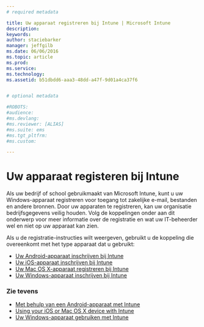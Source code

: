 ```yaml
---
# required metadata

title: Uw apparaat registreren bij Intune | Microsoft Intune
description:
keywords:
author: staciebarker
manager: jeffgilb
ms.date: 06/06/2016
ms.topic: article
ms.prod:
ms.service:
ms.technology:
ms.assetid: b51dbdd6-aaa3-48dd-a47f-9d01a4ca37f6


# optional metadata

#ROBOTS:
#audience:
#ms.devlang:
#ms.reviewer: [ALIAS]
#ms.suite: ems
#ms.tgt_pltfrm:
#ms.custom:

---
```


# Uw apparaat registeren bij Intune

Als uw bedrijf of school gebruikmaakt van Microsoft Intune, kunt u uw Windows-apparaat registreren voor toegang tot zakelijke e-mail, bestanden en andere bronnen. Door uw apparaten te registreren, kan uw organisatie bedrijfsgegevens veilig houden. Volg de koppelingen onder aan dit onderwerp voor meer informatie over de registratie en wat uw IT-beheerder wel en niet op uw apparaat kan zien.

Als u de registratie-instructies wilt weergeven, gebruikt u de koppeling die overeenkomt met het type apparaat dat u gebruikt:

- [Uw Android-apparaat inschrijven bij Intune](enroll-your-device-in-Intune-android.md)</br>
- [Uw iOS-apparaat inschrijven bij Intune](enroll-your-device-in-intune-ios.md)</br>
- [Uw Mac OS X-apparaat registreren bij Intune](enroll-your-device-in-intune-mac-os-x.md)</br>
- [Uw Windows-apparaat inschrijven bij Intune](enroll-your-device-in-intune-windows.md)</br>

### Zie tevens
- [Met behulp van een Android-apparaat met Intune](using-your-android-device-with-intune.md)</br>
- [Using your iOS or Mac OS X device with Intune](using-your-ios-or-mac-os-x-device-with-intune.md)</br>
- [Uw Windows-apparaat gebruiken met Intune](using-your-windows-device-with-intune.md)

<!--HONumber=Jun16_HO1-->


